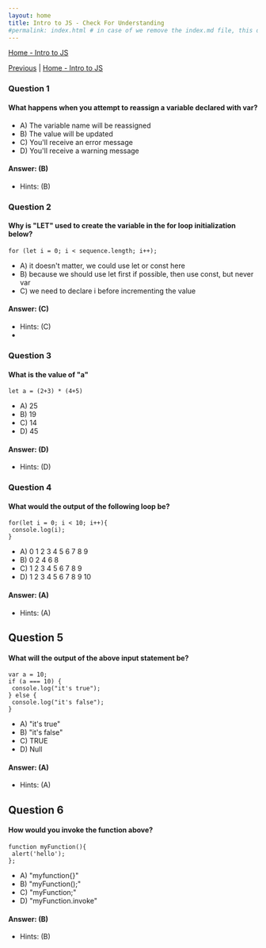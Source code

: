 ```yaml
---
layout: home
title: Intro to JS - Check For Understanding 
#permalink: index.html # in case of we remove the index.md file, this doc will be the index page
---
```


<div class="row">
<div class="columnStmt" markdown="1">

[Home - Intro to JS](../README.md) 

[Previous](./Project.md)  | [Home - Intro to JS](../README.md) 

### Question 1

####  What happens when you attempt to reassign a variable declared with var?

-  A)   The variable name will be reassigned 
-  B)   The value will be updated  
-  C)   You'll receive an error message
-  D)   You'll receive a warning message    

#### Answer:   (B) 

- Hints: (B)  

### Question 2

####  Why is "LET" used to create the variable in the for loop initialization below?
```
for (let i = 0; i < sequence.length; i++);
```

- A)    it doesn't matter, we could use let or const here  
- B)    because we should use let first if possible, then use const, but never var  
- C)    we need to declare i before incrementing the value 
  
#### Answer:   (C) 

- Hints: (C)  
- 
### Question 3

####  What is the value of "a"

```
let a = (2+3) * (4+5)
```

- A)    25
- B)    19
- C)    14
- D)    45 

#### Answer:   (D) 

- Hints: (D)  

### Question 4

####  What would the output of the following loop be?

```
for(let i = 0; i < 10; i++){
 console.log(i);
}
```

- A) 0 1 2 3 4 5 6 7 8 9 
- B) 0 2 4 6 8 
- C) 1 2 3 4 5 6 7 8 9     
- D) 1 2 3 4 5 6 7 8 9 10 


#### Answer:   (A) 

- Hints: (A)  
  
## Question 5

####  What will the output of the above input statement be?

```
var a = 10;
if (a === 10) {
 console.log("it's true");
} else {
 console.log("it's false");
}
```

- A) "it's true" 
- B) "it's false" 
- C) TRUE     
- D) Null 


#### Answer:   (A) 

- Hints: (A)  

## Question 6

####  How would you invoke the function above?

```
function myFunction(){
 alert('hello');
};
```

- A) "myfunction{}" 
- B) "myFunction();" 
- C) "myFunction;"     
- D) "myFunction.invoke"


#### Answer:   (B) 

- Hints: (B)  






</div>
</div>